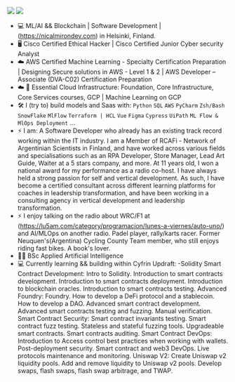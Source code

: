 [<img src="https://img.shields.io/badge/linkedin-%230077B5.svg?&style=for-the-badge&logo=linkedin&logoColor=white" />](https://www.linkedin.com/in/nicolas-a-a44196193/)
[<img src="https://img.shields.io/badge/Twitter-1DA1F2?style=for-the-badge&logo=twitter&logoColor=white" />](https://twitter.com/almironico)

- :computer: ML/AI && Blockchain | Software Development | (https://nicalmirondev.com) in Helsinki, Finland.
- 🖥 Cisco Certified Ethical Hacker | Cisco Certified Junior Cyber security Analyst
- ☁️ AWS Certified Machine Learning - Specialty Certification Preparation | Designing Secure solutions in AWS - Level 1 & 2 | AWS Developer – Associate (DVA-C02) Certification Preparation
- ☁️ 🤖  Essential Cloud Infrastructure: Foundation, Core Infrastructure, Core Services courses, GCP | Machine Learning on GCP
- :hammer_and_wrench: I (try to) build models and Saas with: `Python` `SQL` `AWS` `PyCharm` `Zsh/Bash` `SnowFlake` `MlFlow` `Terraform | HCL` `Vue` `Figma` `Cypress` `UiPath` `ML Flow & MlOps Deployment`  ...
- ⚡ I am: A Software Developer who already has an existing track record working within the IT industry. I am a Member of RCAFi - Network of Argentinian Scientists in Finland, and have worked across various fields and specialisations such as an RPA Developer, Store Manager, Lead Art Guide, Waiter at a 5 stars company, and more. At 11 years old, I won a national award for my performance as a radio co-host. I have always held a strong passion for self and vertical development. As such, I have become a certified consultant across different learning platforms for coaches in leadership transformation, and have been working in a consulting agency in vertical development and leadership transformation.
- ⚡ I enjoy talking on the radio about WRC/F1 at (https://lu5am.com/category/programacion/lunes-a-viernes/auto-uno/) and AI/MLOps on another radio. Padel player, rally/karts racer. Former Neuquen's(Argentina) Cycling County Team member, who still enjoys riding fast bikes. A book's lover.
- :student: BSc Applied Artificial Intelligence
- 💻 Currently learning && building within Cyfrin Updraft: -Solidity Smart Contract Development: Intro to Solidity. Introduction to smart contracts development. Introduction to smart contracts deployment. Introduction to blockchain oracles. Introduction to smart contracts testing. Advanced Foundry: Foundry. How to develop a DeFi protocol and a stablecoin. How to develop a DAO. Advanced smart contract development. Advanced smart contracts testing and fuzzing. Manual verification. Smart Contract Security: Smart contract invariants testing. Smart contract fuzz testing. Stateless and stateful fuzzing tools. Upgradeable smart contracts. Smart contracts auditing. Smart Contract DevOps: Introduction to Access control best practices when working with wallets. Post-deployment security. Smart contract and web3 DevOps. Live protocols maintenance and monitoring. Uniswap V2: Create Uniswap v2 liquidity pools. Add and remove liquidity to Uniswap v2 pools. Develop swaps, flash swaps, flash swap arbitrage, and TWAP.
